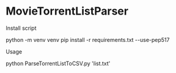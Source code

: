 # MovieTorrentListParser

Install script

python -m venv venv
pip install -r requirements.txt --use-pep517

Usage

python ParseTorrentListToCSV.py 'list.txt'
